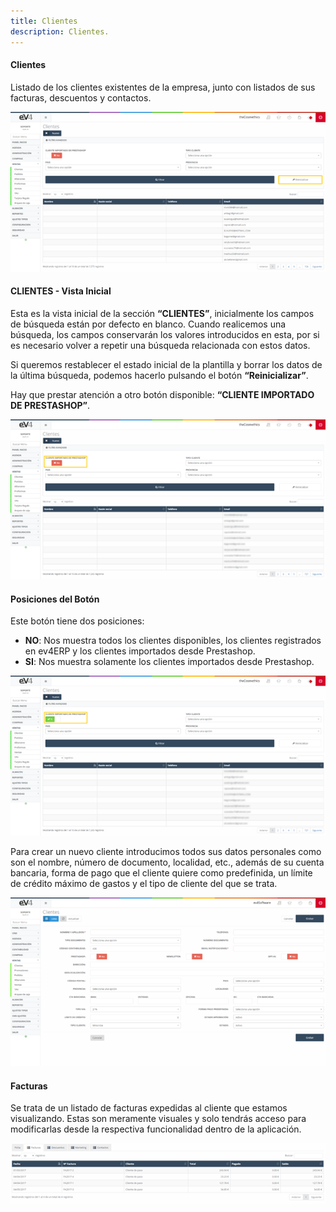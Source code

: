 ```yaml
---
title: Clientes
description: Clientes.
---
```


#### Clientes

Listado de los clientes existentes de la empresa, junto con listados de sus facturas, descuentos y contactos.

![Imagen](../../../assets/tu_empresa/clientess1.png)


#### CLIENTES - Vista Inicial

Esta es la vista inicial de la sección **“CLIENTES”**, inicialmente los campos de búsqueda están por defecto en blanco. Cuando realicemos una búsqueda, los campos conservarán los valores introducidos en esta, por si es necesario volver a repetir una búsqueda relacionada con estos datos.

Si queremos restablecer el estado inicial de la plantilla y borrar los datos de la última búsqueda, podemos hacerlo pulsando el botón **“Reinicializar”**.

Hay que prestar atención a otro botón disponible: **“CLIENTE IMPORTADO DE PRESTASHOP”**.


![Imagen](../../../assets/tu_empresa/clientess2.png)

#### Posiciones del Botón

Este botón tiene dos posiciones:

- **NO**: Nos muestra todos los clientes disponibles, los clientes registrados en ev4ERP y los clientes importados desde Prestashop.
- **SI**: Nos muestra solamente los clientes importados desde Prestashop.


![Imagen](../../../assets/tu_empresa/clientess3.png)

Para crear un nuevo cliente introducimos todos sus datos personales como son el nombre, número de documento, localidad, etc., además de su cuenta bancaria, forma de pago que el cliente quiere como predefinida, un límite de crédito máximo de gastos y el tipo de cliente del que se trata.


![Imagen](../../../assets/tu_empresa/clientess4.png)

#### Facturas

Se trata de un listado de facturas expedidas al cliente que estamos visualizando. Estas son meramente visuales y solo tendrás acceso para modificarlas desde la respectiva funcionalidad dentro de la aplicación.


![Imagen](../../../assets/tu_empresa/clientess5.png)